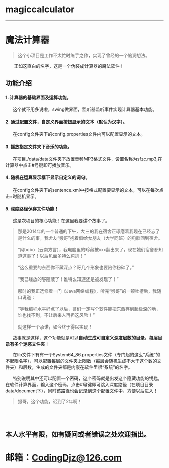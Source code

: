 # magiccalculator

---

# 魔法计算器


>这个小项目是工作不太忙时练手之作，实现了曾经的一个脑洞想法。

&nbsp;&nbsp;&nbsp;&nbsp;&nbsp;&nbsp;&nbsp;正如这直白的名字，这是一个伪装成计算器的魔法软件！
<br />
## 功能介绍
#### 1. 计算器的基础界面及运算功能。

&nbsp;&nbsp;&nbsp;&nbsp;&nbsp;
这个就不用多说啦，swing做界面，监听器监听事件实现计算器基本功能。

#### 2. 通过配置文件，自定义界面按钮显示的文本（默认为汉字）。

&nbsp;&nbsp;&nbsp;&nbsp;&nbsp;
在config文件夹下的config.properties文件内可以配置显示的文本。

#### 3. 播放指定文件夹下音乐的功能。

&nbsp;&nbsp;&nbsp;&nbsp;&nbsp;
在项目./data/data文件夹下放置音频MP3格式文件，设置名称为sfzc.mp3,在计算器中点击#号键即可播放音乐。

#### 4. 随机在运算显示框下显示自定义的词句。

&nbsp;&nbsp;&nbsp;&nbsp;&nbsp;
在config文件夹下的sentence.xml中按格式配置要显示的文本，可以在每次点击=时随机显示。

#### 5. **深度路径保存文件功能！**

&nbsp;&nbsp;&nbsp;&nbsp;&nbsp;
这是次项目的核心功能！在这里我要讲个故事了。

>那是2014年的一个普通的下午，大三的我在宿舍正琢磨着我现在已经忘了是什么的事，我舍友“猴哥”抱着借给女朋友（大学同班）的电脑回到宿舍。
<br /><br />
“阿bobo（云南方言），我电脑里的珍藏被xxx翻出来了，现在她们宿舍都知道这事了！以后见面多特么尴尬！”
<br /><br />
“这么重要的东西你不藏深点？哥几个形象也要陪你粉碎了。”
<br /><br />
“我已经放的够隐蔽了！谁特么知道还是被发现了！”
<br /><br />
那时的我正选修着一门《Java网络编程》，听完“猴哥”的一顿吐槽后，我随口说道：
<br /><br />
“等我编程水平好点了以后，哥们一定写个软件能把东西存到超级深的地，谁也找不到，不让后来人再担这风险！”
<br /><br />
就这样一个承诺，如今终于得以实现！

&nbsp;&nbsp;&nbsp;&nbsp;&nbsp;
故事就是这样，这个功能就是可以**自动生成可自定义深度层数的目录，每层目录有多个迷惑文件夹**！

&nbsp;&nbsp;&nbsp;&nbsp;&nbsp;
在lib文件下有有一个System64_86.properties文件（专门起的这么“系统”的不起眼名字），可以配置每层的文件夹上限数（每层会随机生成不大于这个数的文件夹）和层数，生成的文件夹都是内嵌在软件里很“系统”的名字。

&nbsp;&nbsp;&nbsp;&nbsp;&nbsp;
特别说明其中还可以配置一个密码，这个密码就是出发这个隐藏功能的钥匙，在软件计算界面，输入这个密码，点击#号键即可跳入深度路径（在项目目录data/document下），同时该路径也会记录到这个配置文件中，方便以后进入！

>猴哥，这个功能，迟到了2年啊！

<br /><br />
## 本人水平有限，如有疑问或者错误之处欢迎指出。

# 邮箱：CodingDjz@126.com
